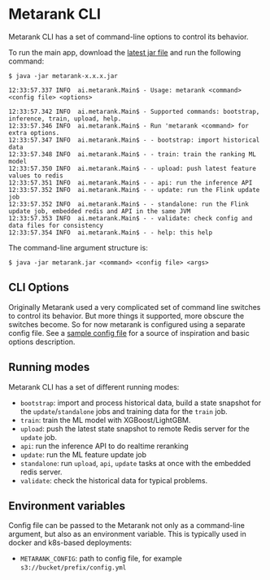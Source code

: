 # Metarank CLI

Metarank CLI has a set of command-line options to control its behavior. 

To run the main app, download the [latest jar file](https://github.com/metarank/metarank/releases) and run the following command:

```shell
$ java -jar metarank-x.x.x.jar

12:33:57.337 INFO  ai.metarank.Main$ - Usage: metarank <command> <config file> <options>

12:33:57.342 INFO  ai.metarank.Main$ - Supported commands: bootstrap, inference, train, upload, help.
12:33:57.346 INFO  ai.metarank.Main$ - Run 'metarank <command> for extra options. 
12:33:57.347 INFO  ai.metarank.Main$ - - bootstrap: import historical data
12:33:57.348 INFO  ai.metarank.Main$ - - train: train the ranking ML model
12:33:57.350 INFO  ai.metarank.Main$ - - upload: push latest feature values to redis
12:33:57.351 INFO  ai.metarank.Main$ - - api: run the inference API
12:33:57.352 INFO  ai.metarank.Main$ - - update: run the Flink update job
12:33:57.352 INFO  ai.metarank.Main$ - - standalone: run the Flink update job, embedded redis and API in the same JVM
12:33:57.353 INFO  ai.metarank.Main$ - - validate: check config and data files for consistency
12:33:57.354 INFO  ai.metarank.Main$ - - help: this help

```

The command-line argument structure is:
```shell
$ java -jar metarank.jar <command> <config file> <args>
```

## CLI Options

Originally Metarank used a very complicated set of command line switches to control its behavior. But more things it
supported, more obscure the switches become. So for now metarank is configured using a separate config file. See
a [sample config file](../sample-config.yml) for a source of inspiration and basic options description.


## Running modes

Metarank CLI has a set of different running modes:
* `bootstrap`: import and process historical data, build a state snapshot for the `update`/`standalone` jobs and training
data for the `train` job.
* `train`: train the ML model with XGBoost/LightGBM.
* `upload`: push the latest state snapshot to remote Redis server for the `update` job.
* `api`: run the inference API to do realtime reranking
* `update`: run the ML feature update job
* `standalone`: run `upload`, `api`, `update` tasks at once with the embedded redis server.
* `validate`: check the historical data for typical problems.

## Environment variables

Config file can be passed to the Metarank not only as a command-line argument, but also as an environment variable.
This is typically used in docker and k8s-based deployments:
* `METARANK_CONFIG`: path to config file, for example `s3://bucket/prefix/config.yml`